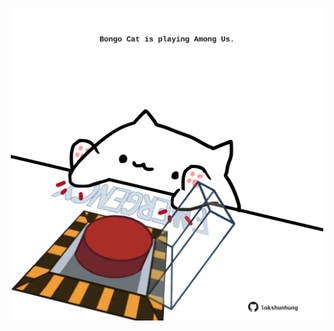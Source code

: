 <!-- built at 21/02/2025, 06:00:54 UTC -->
<p align="center">
  <img width="500" height="500" src="./ReadmeImage.svg">
</p>
